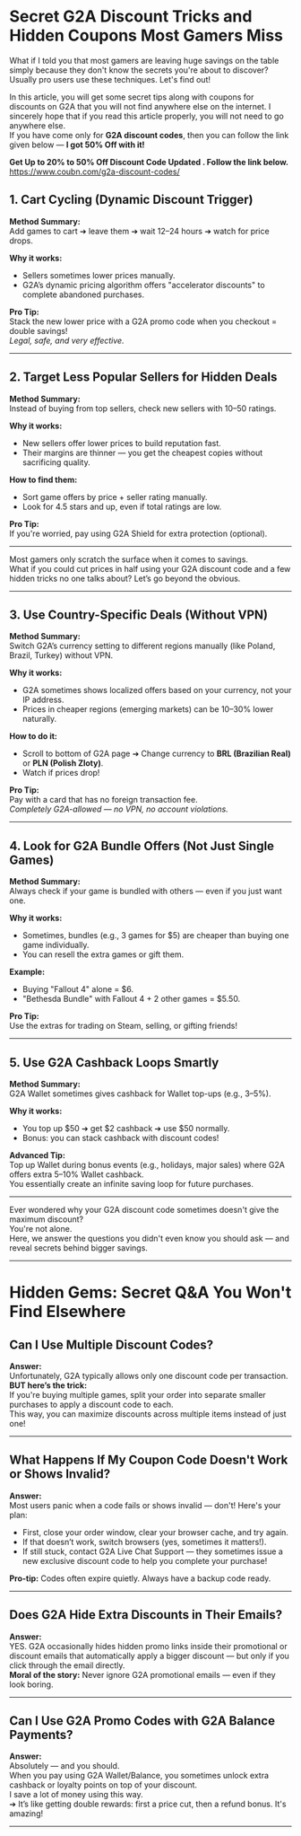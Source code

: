 # Secret G2A Discount Tricks and Hidden Coupons Most Gamers Miss

What if I told you that most gamers are leaving huge savings on the table simply because they don't know the secrets you're about to discover? Usually pro users use these techniques. Let's find out!

In this article, you will get some secret tips along with coupons for discounts on G2A that you will not find anywhere else on the internet. I sincerely hope that if you read this article properly, you will not need to go anywhere else.  
If you have come only for **G2A discount codes**, then you can follow the link given below — **I got **50% Off** with it!**

**Get Up to 20% to 50% Off Discount Code Updated . Follow the link below.**
https://www.coubn.com/g2a-discount-codes/


## 1. Cart Cycling (Dynamic Discount Trigger)

**Method Summary:**  
Add games to cart ➔ leave them ➔ wait 12–24 hours ➔ watch for price drops.

**Why it works:**

- Sellers sometimes lower prices manually.
- G2A’s dynamic pricing algorithm offers "accelerator discounts" to complete abandoned purchases.

**Pro Tip:**  
Stack the new lower price with a G2A promo code when you checkout = double savings!  
*Legal, safe, and very effective.*

---

## 2. Target Less Popular Sellers for Hidden Deals

**Method Summary:**  
Instead of buying from top sellers, check new sellers with 10–50 ratings.

**Why it works:**

- New sellers offer lower prices to build reputation fast.
- Their margins are thinner — you get the cheapest copies without sacrificing quality.

**How to find them:**

- Sort game offers by price + seller rating manually.
- Look for 4.5 stars and up, even if total ratings are low.

**Pro Tip:**  
If you're worried, pay using G2A Shield for extra protection (optional).

---

Most gamers only scratch the surface when it comes to savings.  
What if you could cut prices in half using your G2A discount code and a few hidden tricks no one talks about? Let’s go beyond the obvious.

---

## 3. Use Country-Specific Deals (Without VPN)

**Method Summary:**  
Switch G2A’s currency setting to different regions manually (like Poland, Brazil, Turkey) without VPN.

**Why it works:**

- G2A sometimes shows localized offers based on your currency, not your IP address.
- Prices in cheaper regions (emerging markets) can be 10–30% lower naturally.

**How to do it:**

- Scroll to bottom of G2A page ➔ Change currency to **BRL (Brazilian Real)** or **PLN (Polish Zloty)**.
- Watch if prices drop!

**Pro Tip:**  
Pay with a card that has no foreign transaction fee.  
*Completely G2A-allowed — no VPN, no account violations.*

---

## 4. Look for G2A Bundle Offers (Not Just Single Games)

**Method Summary:**  
Always check if your game is bundled with others — even if you just want one.

**Why it works:**

- Sometimes, bundles (e.g., 3 games for $5) are cheaper than buying one game individually.
- You can resell the extra games or gift them.

**Example:**

- Buying "Fallout 4" alone = $6.
- "Bethesda Bundle" with Fallout 4 + 2 other games = $5.50.

**Pro Tip:**  
Use the extras for trading on Steam, selling, or gifting friends!

---

## 5. Use G2A Cashback Loops Smartly

**Method Summary:**  
G2A Wallet sometimes gives cashback for Wallet top-ups (e.g., 3–5%).

**Why it works:**

- You top up $50 ➔ get $2 cashback ➔ use $50 normally.
- Bonus: you can stack cashback with discount codes!

**Advanced Tip:**  
Top up Wallet during bonus events (e.g., holidays, major sales) where G2A offers extra 5–10% Wallet cashback.  
You essentially create an infinite saving loop for future purchases.

---

Ever wondered why your G2A discount code sometimes doesn't give the maximum discount?  
You're not alone.  
Here, we answer the questions you didn't even know you should ask — and reveal secrets behind bigger savings.

---

# Hidden Gems: Secret Q&A You Won't Find Elsewhere

## Can I Use Multiple Discount Codes?

**Answer:**  
Unfortunately, G2A typically allows only one discount code per transaction.  
**BUT here’s the trick:**  
If you're buying multiple games, split your order into separate smaller purchases to apply a discount code to each.  
This way, you can maximize discounts across multiple items instead of just one!

---

## What Happens If My Coupon Code Doesn't Work or Shows Invalid?

**Answer:**  
Most users panic when a code fails or shows invalid — don't! Here's your plan:

- First, close your order window, clear your browser cache, and try again.
- If that doesn’t work, switch browsers (yes, sometimes it matters!).
- If still stuck, contact G2A Live Chat Support — they sometimes issue a new exclusive discount code to help you complete your purchase!

 **Pro-tip:** Codes often expire quietly. Always have a backup code ready.

---

## Does G2A Hide Extra Discounts in Their Emails?

**Answer:**  
YES. G2A occasionally hides hidden promo links inside their promotional or discount emails that automatically apply a bigger discount — but only if you click through the email directly.  
 **Moral of the story:** Never ignore G2A promotional emails — even if they look boring.

---

## Can I Use G2A Promo Codes with G2A Balance Payments?

**Answer:**  
Absolutely — and you should.  
When you pay using G2A Wallet/Balance, you sometimes unlock extra cashback or loyalty points on top of your discount.  
I save a lot of money using this way.  
➔ It’s like getting double rewards: first a price cut, then a refund bonus. It's amazing!

---
